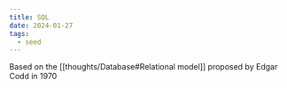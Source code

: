 ```yaml
---
title: SQL
date: 2024-01-27
tags:
  - seed
---
```

Based on the [[thoughts/Database#Relational model]] proposed by Edgar Codd in 1970

